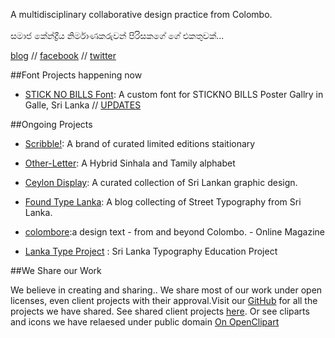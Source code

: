 A multidisciplinary collaborative design practice from Colombo.<br/><br/>
සමාජ කේන්ද්‍රීය නිර්මාණකරුවන් පිරිසකගේ ගේ එකතුවක්...

[blog](http://blog.mooniak.com/) // [facebook](https://www.facebook.com/mooniak) // [twitter](https://twitter.com/_mooniak)

##Font Projects happening now

- [STICK NO BILLS Font](http://mooniak.com/stick-no-bills/): A custom font for STICKNO BILLS Poster Gallry in Galle, Sri Lanka // [UPDATES](http://blog.mooniak.com/tagged/sticknobillsfont)

##Ongoing Projects

- [Scribble!](https://www.facebook.com/doscribble): A brand of curated limited editions staitionary
 
- [Other-Letter](https://github.com/pathumego/other-letter): A Hybrid Sinhala and Tamily alphabet

- [Ceylon Display](http://ceylondisplay.com/): A curated collection of Sri Lankan graphic design.

- [Found Type Lanka](http://foundtypelanka.tumblr.com/): A blog collecting of Street Typography from Sri Lanka. 

- [colombore](http://colombore.org/):a design text - from and beyond Colombo. - Online Magazine 

- [Lanka Type Project](http://lankatype.mooniak.com/) : Sri Lanka Typography Education Project



##We Share our Work

We believe in creating and sharing.. We share most of our work under open licenses, even client projects with their approval.Visit our [GitHub](http://github.com/mooniak) for all the projects we have shared. See shared client projects [here](http://github.com/mooniak). Or see cliparts and icons we have relaesed under public domain [On OpenClipart](https://openclipart.org/user-detail/mooniak)




